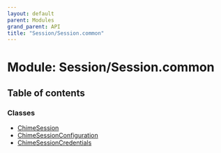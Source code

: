 ```yaml
---
layout: default
parent: Modules
grand_parent: API
title: "Session/Session.common"
---
```


# Module: Session/Session.common

## Table of contents

### Classes

- [ChimeSession](../classes/session_session_common.chimesession.md)
- [ChimeSessionConfiguration](../classes/session_session_common.chimesessionconfiguration.md)
- [ChimeSessionCredentials](../classes/session_session_common.chimesessioncredentials.md)
